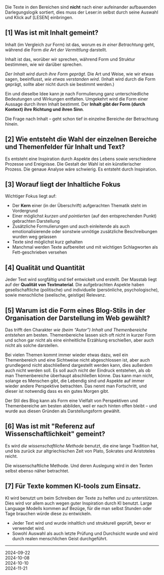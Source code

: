 

Die Texte in den Bereichen sind **nicht** nach einer aufeinander aufbauenden Darlegungslogik sortiert, dies muss der Leser:in selbst durch seine Auswahl und Klick auf [LESEN] einbringen.


## [1] Was ist mit Inhalt gemeint?

Inhalt (im Vergleich zur Form) ist das, worum es *in einer Betrachtung* geht, während die Form *die Art der Vermittlung* darstellt.

Inhalt ist das, worüber wir sprechen, während Form und Struktur bestimmen, wie wir darüber sprechen.

*Der Inhalt wird durch ihre Form geprägt*. Die Art und Weise, wie wir etwas sagen, beeinflusst, *wie etwas verstanden wird*. (Inhalt wird durch die Form geprägt, sollte aber nicht durch sie bestimmt werden.)

Ein und dieselbe Idee kann je nach Formulierung ganz unterschiedliche Bedeutungen und Wirkungen entfalten. Umgekehrt wird die Form einer Aussage durch ihren Inhalt bestimmt. Der **Inhalt gibt der Form (durch Kontext) ihre Richtung und ihren Sinn**.

Die Frage nach Inhalt – geht schon tief in einzelne Bereiche der Betrachtung hinein.

## [2] Wie entsteht die Wahl der einzelnen Bereiche und Themenfelder für Inhalt und Text?

Es entsteht eine Inspiration durch Aspekte des Lebens sowie verschiedene Prozesse und Ereignisse. Die Gestalt der Wahl ist ein künstlerischer Prozess. Die genaue Analyse wäre schwierig. Es entsteht durch Inspiration.

## [3] Worauf liegt der Inhaltliche Fokus

Wichtiger Fokus liegt auf:

- Der **Kern** einer (in der Überschrift) aufgerachten Thematik steht im Vordergrund 
- Einer möglichst *kurzen und pointierten* (auf den entsprechenden Punkt) gebrachten Darstellung
- Zusätzliche Formulierungen und auch einleitende als auch emotionalisierende oder sonstwie unnötige zusätzliche Beschreibungen wurden weg gelassen
- Texte sind möglichst kurz gehalten
- Manchmal werden Texte aufbereitet und mit wichtigen Schlagworten als Fett-geschrieben versehen


## [4] Qualität und Quantität

Jeder Text wird sorgfältig und tief entwickelt und erstellt. Der Masstab liegt auf der **Qualität von Textmaterial**. Die aufgebrachten Aspekte haben gesellschaftliche (politische) und individuelle (persönliche, psychologische), sowie menschliche (seelische, geistige) Relevanz. 


## [5] Warum ist die Form eines Blog-Stils in der Organisation der Darstellung im Web gewählt?

Das trifft den Charakter *wie (beim “Autor”) Inhalt und Themenbereiche entstehen* am besten. Themenbereiche lassen sich oft nicht in kurzer Form und schon gar nicht als eine einheitliche Erzählung erschießen, aber auch nicht als solche darstellen.

Bei vielen Themen kommt immer wieder etwas dazu, weil ein Themenbereich und eine Sichtweise nicht abgeschlossen ist, aber auch grundlegend nicht abschließend dargestellt werden kann, dies außerdem auch nicht werden soll. Es soll auch nicht der Eindruck entstehen, als ob man Themenbereiche überhaupt abschließen könne. Das kann man nicht, solange es Menschen gibt, die Lebendig sind und Aspekte auf immer wieder andere Perspektive betrachten. Das nennt man Fortschritt, und dieser ist notwendig dass es ein gutes Morgen gibt.

Der Stil des Blog kann als Form eine Vielfalt von Perspektiven und Themenbereiche am besten abbilden, weil er nach hinten offen bleibt – und wurde aus diesen Gründen als Darstellungsform gewählt.

## [6] Was ist mit "Referenz auf Wissenschaftlichkeit" gemeint?

Es wird *die wissenschaftliche Methode* benutzt, die eine lange Tradition hat, und bis zurück zur altgriechischen Zeit von Plato, Sokrates und Aristoteles reicht. 

Die wissenschaftliche Methode. Und deren Auslegung wird in den Texten selbst ebenso näher betrachtet.


## [7] Für Texte kommen KI-tools zum Einsatz.

KI wird benutzt um beim Schreiben der Texte zu helfen und zu unterstützen. Dies wird vor allem auch wegen guter Inspiration durch KI benutzt. Large Language Modells kommen auf Bezüge, für die man selbst Stunden oder Tage brauchen würde diese zu entwickeln.

- Jeder Text wird und wurde inhaltlich und strukturell geprüft, bevor er verwendet wird. 
- Sowohl Auswahl als auch letzte Prüfung und Durchsicht wurde und wird durch realen menschlichen Geist durchgeführt.





   
----

2024-09-22      
2024-10-08   
2024-10-10   
2024-11-21

